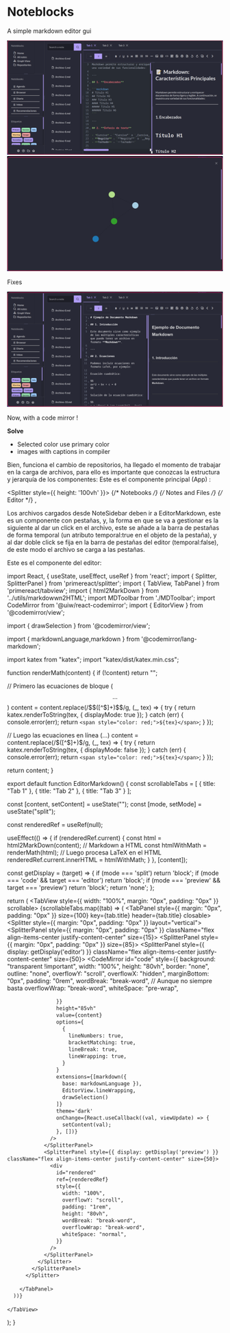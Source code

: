 # Noteblocks

A simple markdown editor gui

![alt text](image-1.png)
![alt text](image-2.png)

Fixes

![alt text](image-3.png)

Now, with a code mirror !

**Solve**
- Selected color use primary color
- images with captions in compiler








Bien, funciona el cambio de repositorios, ha llegado el momento de trabajar en la carga de archivos, para ello es importante que conozcas la estructura y jerarquía de los componentes:  Este es el componente principal (App) : 

<Splitter style={{ height: '100vh' }}>
    {/* Notebooks */}
    <SplitterPanel className="flex align-items-center justify-content-center" size={17} minSize={10}>
    <NotebookSidebar />
    </SplitterPanel>
    {/* Notes and Files */}
    <SplitterPanel className="flex align-items-center justify-content-center" size={18} minSize={10}>
    <NoteSidebar />
    </SplitterPanel>
    {/* Editor */}
    <SplitterPanel size={65}>
    <EditorMarkdown/>
    </SplitterPanel>
</Splitter>,  
    
Los archivos cargados desde NoteSidebar deben ir a EditorMarkdown, este es un componente con pestañas, y, la forma en que se va a gestionar es la siguiente al dar un click en el archivo, este se añade a la barra de pestañas de forma temporal (un atributo temporal:true en el objeto de la pestaña), y al dar doble click se fija en la barra de pestañas del editor (temporal:false), de este modo el archivo se carga a las pestañas.

Este es el componente del editor:


import React, { useState, useEffect, useRef } from 'react';
import { Splitter, SplitterPanel } from 'primereact/splitter';
import { TabView, TabPanel } from 'primereact/tabview';
import { html2MarkDown } from '../utils/markdowwn2HTML';
import MDToolbar from './MDToolbar';
import CodeMirror from '@uiw/react-codemirror';
import { EditorView } from '@codemirror/view';


import { drawSelection } from '@codemirror/view';

import { markdownLanguage,markdown } from '@codemirror/lang-markdown';

import katex from "katex";
import "katex/dist/katex.min.css";

function renderMath(content) {
  if (!content) return "";

  // Primero las ecuaciones de bloque ($$...$$)
  content = content.replace(/\$\$([^$]+)\$\$/g, (_, tex) => {
    try {
      return katex.renderToString(tex, { displayMode: true });
    } catch (err) {
      console.error(err);
      return `<span style="color: red;">${tex}</span>`;
    }
  });

  // Luego las ecuaciones en línea ($...$)
  content = content.replace(/\$([^$]+)\$/g, (_, tex) => {
    try {
      return katex.renderToString(tex, { displayMode: false });
    } catch (err) {
      console.error(err);
      return `<span style="color: red;">${tex}</span>`;
    }
  });

  return content;
}

export default function EditorMarkdown() {
  const scrollableTabs = [
    { title: "Tab 1" },
    { title: "Tab 2" },
    { title: "Tab 3" }
  ];

  const [content, setContent] = useState("");
  const [mode, setMode] = useState("split");

  const renderedRef = useRef(null);

  useEffect(() => {
    if (renderedRef.current) {
      const html = html2MarkDown(content);    // Markdown a HTML
      const htmlWithMath = renderMath(html);   // Luego procesa LaTeX en el HTML
      renderedRef.current.innerHTML = htmlWithMath;
    }
  }, [content]);

  const getDisplay = (target) => {
    if (mode === 'split') return 'block';
    if (mode === 'code' && target === 'editor') return 'block';
    if (mode === 'preview' && target === 'preview') return 'block';
    return 'none';
  };

  <MDToolbar mode={mode} setMode={setMode} />

  return (
    <TabView style={{ width: "100%", margin: "0px", padding: "0px" }} scrollable>
      {scrollableTabs.map((tab) => (
        <TabPanel style={{ margin: "0px", padding: "0px" }} size={100} key={tab.title} header={tab.title} closable>
          <Splitter style={{ margin: "0px", padding: "0px" }} layout="vertical">
            <SplitterPanel style={{ margin: "0px", padding: "0px" }} className="flex align-items-center justify-content-center" size={15}>
              <MDToolbar mode={mode} setMode={setMode} />
            </SplitterPanel>
            <SplitterPanel style={{ margin: "0px", padding: "0px" }} size={85}>
              <Splitter>
                <SplitterPanel style={{ display: getDisplay('editor') }} className="flex align-items-center justify-content-center" size={50}>
                  <CodeMirror
                    id="code"
                    style={{
                      background: "transparent !important",
                      width: "100%",
                      height: "80vh",
                      border: "none",
                      outline: "none",
                      overflowY: "scroll",
                      overflowX: "hidden",
                      marginBottom: "0px",
                      padding: "0rem",
                      wordBreak: "break-word", // Aunque no siempre basta
                      overflowWrap: "break-word",
                      whiteSpace: "pre-wrap", 
                      
                    }}
                    height="85vh"
                    value={content}
                    options={
                      {
                        lineNumbers: true,
                        bracketMatching: true,
                        lineBreak: true,
                        lineWrapping: true,
                      }
                    }
                    extensions={[markdown({ 
                      base: markdownLanguage }),
                      EditorView.lineWrapping,
                      drawSelection()
                    ]}
                    theme='dark'
                    onChange={React.useCallback((val, viewUpdate) => {
                      setContent(val);
                    }, [])}
                  />
                </SplitterPanel>
                <SplitterPanel style={{ display: getDisplay('preview') }} className="flex align-items-center justify-content-center" size={50}>
                  <div
                    id="rendered"
                    ref={renderedRef}
                    style={{
                      width: "100%",
                      overflowY: "scroll",
                      padding: "1rem",
                      height: "80vh",
                      wordBreak: "break-word",
                      overflowWrap: "break-word",
                      whiteSpace: "normal",
                    }}
                  />
                </SplitterPanel>
              </Splitter>
            </SplitterPanel>
          </Splitter>

        </TabPanel>
      ))}

    </TabView>
  );
}


